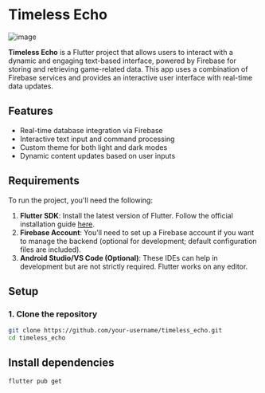 # Timeless Echo
![image](https://github.com/user-attachments/assets/4c22a432-c2b8-433d-9790-a750f82af0c9)


**Timeless Echo** is a Flutter project that allows users to interact with a dynamic and engaging text-based interface, powered by Firebase for storing and retrieving game-related data. This app uses a combination of Firebase services and provides an interactive user interface with real-time data updates.

## Features

- Real-time database integration via Firebase
- Interactive text input and command processing
- Custom theme for both light and dark modes
- Dynamic content updates based on user inputs

## Requirements

To run the project, you'll need the following:

1. **Flutter SDK**: Install the latest version of Flutter. Follow the official installation guide [here](https://flutter.dev/docs/get-started/install).
2. **Firebase Account**: You'll need to set up a Firebase account if you want to manage the backend (optional for development; default configuration files are included).
3. **Android Studio/VS Code (Optional)**: These IDEs can help in development but are not strictly required. Flutter works on any editor.

## Setup

### 1. Clone the repository

```bash
git clone https://github.com/your-username/timeless_echo.git
cd timeless_echo
```

## Install dependencies
```bash
flutter pub get
```
